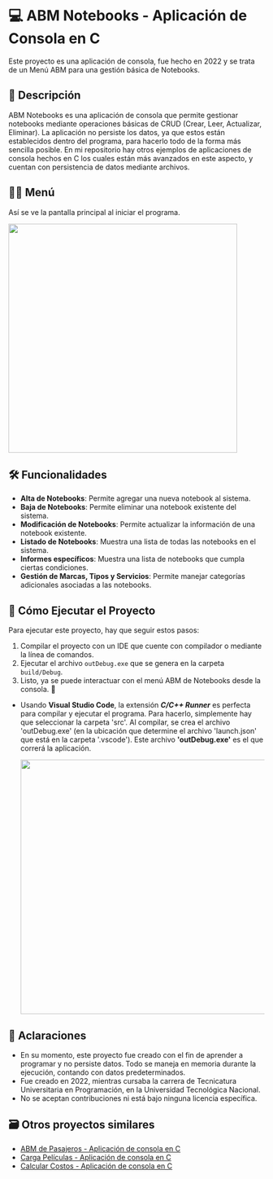 # 💻 ABM Notebooks - Aplicación de Consola en C

Este proyecto es una aplicación de consola, fue hecho en 2022 y se trata de un Menú ABM para una gestión básica de Notebooks.

## 📘 Descripción

ABM Notebooks es una aplicación de consola que permite gestionar notebooks mediante operaciones básicas de CRUD (Crear, Leer, Actualizar, Eliminar). La aplicación no persiste los datos, ya que estos están establecidos dentro del programa, para hacerlo todo de la forma más sencilla posible. En mi repositorio hay otros ejemplos de aplicaciones de consola hechos en C los cuales están más avanzados en este aspecto, y cuentan con persistencia de datos mediante archivos.

## 👨‍💻 Menú

Así se ve la pantalla principal al iniciar el programa.

<img src="https://github.com/user-attachments/assets/9311edc2-4162-40dd-b83f-11b26878d45f" width="450"/>

## 🛠️ Funcionalidades

- **Alta de Notebooks**: Permite agregar una nueva notebook al sistema.
- **Baja de Notebooks**: Permite eliminar una notebook existente del sistema.
- **Modificación de Notebooks**: Permite actualizar la información de una notebook existente.
- **Listado de Notebooks**: Muestra una lista de todas las notebooks en el sistema.
- **Informes específicos**: Muestra una lista de notebooks que cumpla ciertas condiciones.
- **Gestión de Marcas, Tipos y Servicios**: Permite manejar categorías adicionales asociadas a las notebooks.

## 🚀 Cómo Ejecutar el Proyecto

Para ejecutar este proyecto, hay que seguir estos pasos:

1. Compilar el proyecto con un IDE que cuente con compilador o mediante la línea de comandos.
2. Ejecutar el archivo `outDebug.exe` que se genera en la carpeta `build/Debug`.
3. Listo, ya se puede interactuar con el menú ABM de Notebooks desde la consola. 🎉

- Usando **Visual Studio Code**, la extensión ***C/C++ Runner*** es perfecta para compilar y ejecutar el programa. Para hacerlo, simplemente hay que seleccionar la carpeta 'src'. Al compilar, se crea el archivo 'outDebug.exe' (en la ubicación que determine el archivo 'launch.json' que está en la carpeta '.vscode'). Este archivo **'outDebug.exe'** es el que correrá la aplicación.

  <img src="https://github.com/user-attachments/assets/21aac7da-b211-4983-b944-9590aa125365" width="500"/>

## 📌 Aclaraciones
- En su momento, este proyecto fue creado con el fin de aprender a programar y no persiste datos. Todo se maneja en memoria durante la ejecución, contando con datos predeterminados.
- Fue creado en 2022, mientras cursaba la carrera de Tecnicatura Universitaria en Programación, en la Universidad Tecnológica Nacional.
- No se aceptan contribuciones ni está bajo ninguna licencia específica.

## 🗃️ Otros proyectos similares
- [ABM de Pasajeros - Aplicación de consola en C](https://github.com/Leumig/C-ABM-Pasajeros)
- [Carga Películas - Aplicación de consola en C](https://github.com/Leumig/C-Carga-Peliculas)
- [Calcular Costos - Aplicación de consola en C](https://github.com/Leumig/C-Calcular-Costos)
